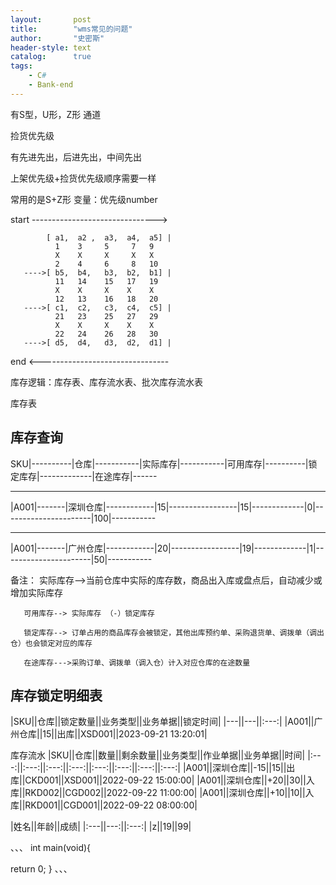 ```yaml
---
layout:       post
title:        "wms常见的问题"
author:       "史密斯"
header-style: text
catalog:      true
tags:
    - C#
    - Bank-end
---
```


有S型，U形，Z形 通道

捡货优先级

有先进先出，后进先出，中间先出


上架优先级+捡货优先级顺序需要一样

常用的是S+Z形
变量：优先级number

start ------------------------------->

            [ a1,  a2 ,  a3,  a4,  a5] |
              1    3     5     7   9
              X    X     X     X   X
              2    4     6     8   10
       ---->[ b5,  b4,   b3,  b2,  b1] |
              11   14    15   17   19
              X    X     X    X    X
              12   13    16   18   20
       ---->[ c1,  c2,   c3,  c4,  c5] |
              21   23    25   27   29
              X    X     X    X    X
              22   24    26   28   30
       ---->[ d5,  d4,   d3,  d2,  d1] |
       
   end <--------------------------------


   
库存逻辑：库存表、库存流水表、批次库存流水表



库存表

库存查询
------

SKU|----------|仓库|-----------|实际库存|-----------|可用库存|----------|锁定库存|-------------|在途库存|------

---------------------------------------------------------------------------------------------------------

|A001|-------|深圳仓库|------------|15|-----------------|15|-------------|0|----------------------|100|-----------

---------------------------------------------------------------------------------------------------------

|A001|-------|广州仓库|------------|20|-----------------|19|-------------|1|----------------------|50|-----------

备注：  实际库存-->当前仓库中实际的库存数，商品出入库或盘点后，自动减少或增加实际库存


       可用库存--> 实际库存 （-）锁定库存

       锁定库存--> 订单占用的商品库存会被锁定，其他出库预约单、采购退货单、调拨单（调出仓）也会锁定对应的库存

       在途库存--->采购订单、调拨单（调入仓）计入对应仓库的在途数量








库存锁定明细表
-----------


|SKU||仓库||锁定数量||业务类型||业务单据||锁定时间|
|---||---||:---:|
|A001||广州仓库||15||出库||XSD001||2023-09-21 13:20:01|






库存流水
|SKU||仓库||数量||剩余数量||业务类型||作业单据||业务单据||时间|
|:---:||:---:||:---:||:---:||:---:||:---:||:---:||:---:|
|A001||深圳仓库||-15||15||出库||CKD001||XSD001||2022-09-22 15:00:00|
|A001||深圳仓库||+20||30||入库||RKD002||CGD002||2022-09-22 11:00:00|
|A001||深圳仓库||+10||10||入库||RKD001||CGD001||2022-09-22 08:00:00|




  



       
|姓名||年龄||成绩|
|:---||---:||:---:|
|z||19||99|


、、、
int main(void){



return 0;
}
、、、

















  
